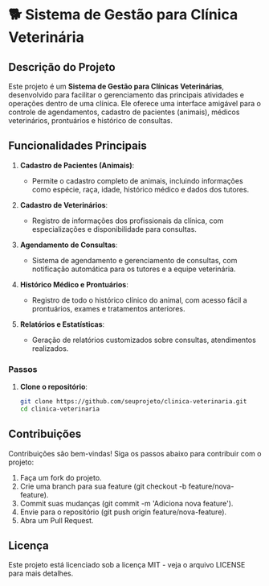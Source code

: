 # 🐕 Sistema de Gestão para Clínica Veterinária

## Descrição do Projeto

Este projeto é um **Sistema de Gestão para Clínicas Veterinárias**, desenvolvido para facilitar o gerenciamento das principais atividades e operações dentro de uma clínica. Ele oferece uma interface amigável para o controle de agendamentos, cadastro de pacientes (animais), médicos veterinários, prontuários e histórico de consultas.

## Funcionalidades Principais

1. **Cadastro de Pacientes (Animais)**:
   - Permite o cadastro completo de animais, incluindo informações como espécie, raça, idade, histórico médico e dados dos tutores.

2. **Cadastro de Veterinários**:
   - Registro de informações dos profissionais da clínica, com especializações e disponibilidade para consultas.

3. **Agendamento de Consultas**:
   - Sistema de agendamento e gerenciamento de consultas, com notificação automática para os tutores e a equipe veterinária.

4. **Histórico Médico e Prontuários**:
   - Registro de todo o histórico clínico do animal, com acesso fácil a prontuários, exames e tratamentos anteriores.

6. **Relatórios e Estatísticas**:
   - Geração de relatórios customizados sobre consultas, atendimentos realizados.


### Passos

1. **Clone o repositório**:
   ```bash
   git clone https://github.com/seuprojeto/clinica-veterinaria.git
   cd clinica-veterinaria

## Contribuições
Contribuições são bem-vindas! Siga os passos abaixo para contribuir com o projeto:

1. Faça um fork do projeto.
2. Crie uma branch para sua feature (git checkout -b feature/nova-feature).
3. Commit suas mudanças (git commit -m 'Adiciona nova feature').
4. Envie para o repositório (git push origin feature/nova-feature).
5.  Abra um Pull Request.

## Licença
Este projeto está licenciado sob a licença MIT - veja o arquivo LICENSE para mais detalhes.
